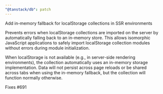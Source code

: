 ```yaml
---
"@tanstack/db": patch
---
```


Add in-memory fallback for localStorage collections in SSR environments

Prevents errors when localStorage collections are imported on the server by automatically falling back to an in-memory store. This allows isomorphic JavaScript applications to safely import localStorage collection modules without errors during module initialization.

When localStorage is not available (e.g., in server-side rendering environments), the collection automatically uses an in-memory storage implementation. Data will not persist across page reloads or be shared across tabs when using the in-memory fallback, but the collection will function normally otherwise.

Fixes #691
